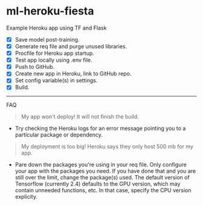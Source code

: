 # ml-heroku-fiesta
Example Heroku app using TF and Flask
* [x] Save model post-training.
* [x] Generate req file and purge unused libraries. 
* [x] Procfile for Heroku app startup.
* [x] Test app locally using .env file.
* [x] Push to GitHub.
* [x] Create new app in Heroku, link to GitHub repo.
* [x] Set config variable(s) in settings.
* [x] Build.

---
FAQ
> My app won't deploy! It will not finish the build.

* Try checking the Heroku logs for an error message pointing you to a particular package or dependency.

> My deployment is too big! Heroku says they only host 500 mb for my app.

* Pare down the packages you're using in your req file. Only configure your app with the packages you need. If you have done that and you are still over the limit, change the package(s) used. The default version of Tensorflow (currently 2.4) defaults to the GPU version, which may contain unneeded functions, etc. In that case, specify the CPU version explicity.